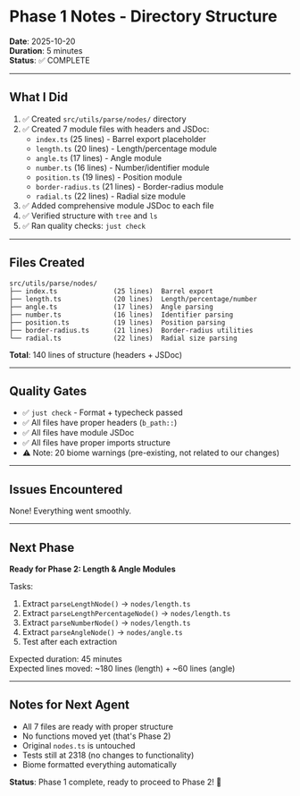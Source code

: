 # Phase 1 Notes - Directory Structure

**Date**: 2025-10-20  
**Duration**: 5 minutes  
**Status**: ✅ COMPLETE

---

## What I Did

1. ✅ Created `src/utils/parse/nodes/` directory
2. ✅ Created 7 module files with headers and JSDoc:
   - `index.ts` (25 lines) - Barrel export placeholder
   - `length.ts` (20 lines) - Length/percentage module
   - `angle.ts` (17 lines) - Angle module
   - `number.ts` (16 lines) - Number/identifier module
   - `position.ts` (19 lines) - Position module
   - `border-radius.ts` (21 lines) - Border-radius module
   - `radial.ts` (22 lines) - Radial size module
3. ✅ Added comprehensive module JSDoc to each file
4. ✅ Verified structure with `tree` and `ls`
5. ✅ Ran quality checks: `just check`

---

## Files Created

```
src/utils/parse/nodes/
├── index.ts              (25 lines)  Barrel export
├── length.ts             (20 lines)  Length/percentage/number
├── angle.ts              (17 lines)  Angle parsing
├── number.ts             (16 lines)  Identifier parsing
├── position.ts           (19 lines)  Position parsing
├── border-radius.ts      (21 lines)  Border-radius utilities
└── radial.ts             (22 lines)  Radial size parsing
```

**Total**: 140 lines of structure (headers + JSDoc)

---

## Quality Gates

- ✅ `just check` - Format + typecheck passed
- ✅ All files have proper headers (`b_path::`)
- ✅ All files have module JSDoc
- ✅ All files have proper imports structure
- ⚠️ Note: 20 biome warnings (pre-existing, not related to our changes)

---

## Issues Encountered

None! Everything went smoothly.

---

## Next Phase

**Ready for Phase 2: Length & Angle Modules**

Tasks:
1. Extract `parseLengthNode()` → `nodes/length.ts`
2. Extract `parseLengthPercentageNode()` → `nodes/length.ts`
3. Extract `parseNumberNode()` → `nodes/length.ts`
4. Extract `parseAngleNode()` → `nodes/angle.ts`
5. Test after each extraction

Expected duration: 45 minutes  
Expected lines moved: ~180 lines (length) + ~60 lines (angle)

---

## Notes for Next Agent

- All 7 files are ready with proper structure
- No functions moved yet (that's Phase 2)
- Original `nodes.ts` is untouched
- Tests still at 2318 (no changes to functionality)
- Biome formatted everything automatically

**Status**: Phase 1 complete, ready to proceed to Phase 2! 🚀
